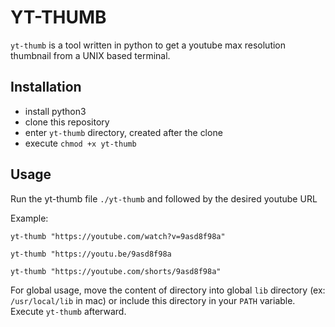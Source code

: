 # YT-THUMB
`yt-thumb` is a tool written in python to get a youtube max resolution thumbnail from a UNIX based terminal.

## Installation
- install python3
- clone this repository
- enter `yt-thumb` directory, created after the clone
- execute ```chmod +x yt-thumb```

## Usage
Run the yt-thumb file `./yt-thumb` and followed by the desired youtube URL

Example:

```
yt-thumb "https://youtube.com/watch?v=9asd8f98a"

yt-thumb "https://youtu.be/9asd8f98a

yt-thumb "https://youtube.com/shorts/9asd8f98a"
```

For global usage, move the content of directory into global `lib` directory (ex: `/usr/local/lib` in mac) or include this directory in your `PATH` variable. Execute `yt-thumb` afterward.